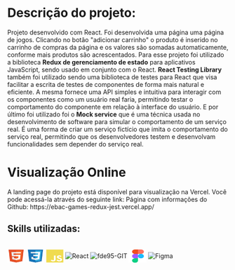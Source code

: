 <h1>Descrição do projeto:</h1>
Projeto desenvolvido com React. Foi desenvolvida uma página uma página de jogos. Clicando no botão "adicionar carrinho" o produto é inserido no carrinho de compras da página e os valores são somadas automaticamente, conforme mais produtos são acrescentados. Para esse projeto foi utilizado a biblioteca <strong>Redux de gerenciamento de estado</strong> para aplicativos JavaScript, sendo usado em conjunto com o React. <strong>React Testing Library</strong> também foi utilizado sendo uma biblioteca de testes para React que visa facilitar a escrita de testes de componentes de forma mais natural e eficiente. A mesma fornece uma API simples e intuitiva para interagir com os componentes como um usuário real faria, permitindo testar o comportamento do componente em relação à interface do usuário.
E por último foi utilizado foi o <strong>Mock service</strong> que é uma técnica usada no desenvolvimento de software para simular o comportamento de um serviço real. É uma forma de criar um serviço fictício que imita o comportamento do serviço real, permitindo que os desenvolvedores testem e desenvolvam funcionalidades sem depender do serviço real.



<h1>Visualização Online</h1>
A landing page do projeto está disponível para visualização na Vercel. Você pode acessá-la através do seguinte link:
Página com informações do Github: https://ebac-games-redux-jest.vercel.app/

## Skills utilizadas:
<div style="display: inline_block"><br>
  <img align="center" alt="HTML" height="30" width="40" src="https://raw.githubusercontent.com/devicons/devicon/master/icons/html5/html5-original.svg">
  <img align="center" alt="CSS" height="30" width="40" src="https://raw.githubusercontent.com/devicons/devicon/master/icons/css3/css3-original.svg">
  <img align="center" alt="Js" height="30" width="40" src="https://raw.githubusercontent.com/devicons/devicon/master/icons/javascript/javascript-plain.svg">
  <img align="center" alt="React" height="35" width="40" src="https://upload.wikimedia.org/wikipedia/commons/thumb/a/a7/React-icon.svg/512px-React-icon.svg.png?20220125121207">
  <img align="center" alt="fde95-GIT" height="30" width="40" src="https://cdn.jsdelivr.net/gh/devicons/devicon/icons/git/git-original.svg">
  <img align="center" alt="Figma" height="30" width="40" src="https://raw.githubusercontent.com/devicons/devicon/master/icons/figma/figma-original.svg">
  <img align="center" alt="Figma" height="40" width="120" src="https://img.shields.io/badge/Node.js-43853D?style=for-the-badge&logo=node.js&logoColor=white">
